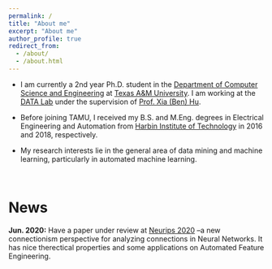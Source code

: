 ```yaml
---
permalink: /
title: "About me"
excerpt: "About me"
author_profile: true
redirect_from: 
  - /about/
  - /about.html
---
```


* I am currently a 2nd year Ph.D. student in the [Department of Computer Science and Engineering](https://engineering.tamu.edu/cse/index.html) at [Texas A&M University](https://www.tamu.edu). I am working at the [DATA Lab](http://people.tamu.edu/~guangzhou92/Data_Lab/) under the supervision of [Prof. Xia (Ben) Hu](http://faculty.cs.tamu.edu/xiahu/index.html). 
* Before joining TAMU, I received my B.S. and M.Eng. degrees in Electrical Engineering and Automation from [Harbin Institute of Technology](http://en.hit.edu.cn/) in 2016 and 2018, respectively. 

* My research interests lie in the general area of data mining and machine learning, particularly in automated machine learning.

<br />

News
=====
**Jun. 2020:** Have a paper under review at [Neurips 2020](https://nips.cc/Conferences/2020) –a new connectionism perspective for analyzing connections in Neural Networks. It has nice therectical properties and some applications on Automated Feature Engineering.